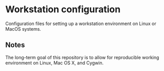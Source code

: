 # Workstation configuration

Configuration files for setting up a workstation environment on Linux or
MacOS systems.

## Notes
The long-term goal of this repository is to allow for reproducible working
environment on Linux, Mac OS X, and Cygwin.
